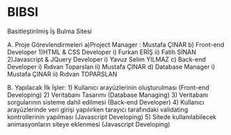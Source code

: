 ﻿# BIBSI
Basitleştirilmiş İş Bulma Sitesi

A. Proje Görevlendirmeleri
	a)Project Manager : Mustafa ÇINAR
	b) Front-end Developer
		1)HTML & CSS Developer
			i) Furkan ERİŞ
			ii) Fatih SİNAN
		2)Javascript & JQuery Developer
			i) Yavuz Selim YILMAZ
	c) Back-end Developer
		i) Rıdvan Toparslan
		ii) Mustafa ÇINAR
	d) Database Manager
		i) Mustafa ÇINAR
		ii) Rıdvan TOPARSLAN

B. Yapılacak İlk İşler:
	1) Kullanıcı arayüzlerinin oluşturulması (Front-end Developing)
	2) Veritabanı Tasarımı (Database Managing)
	3) Veritabanı sorgularının sisteme dahil edilmesi (Back-end Developer)
	4) Kullanıcı arayüzlerinde veri girişi yapılırken tarayıcı tarafındaki validating kontrollerinin yapılması (Javascript Developing)
	5) Sitede kullanılabilecek animasyonların siteye eklenmesi (Javascript Developing)
